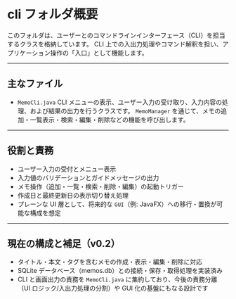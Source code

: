 # cli フォルダ概要

このフォルダは、ユーザーとのコマンドラインインターフェース（CLI）を担当するクラスを格納しています。
CLI 上での入出力処理やコマンド解釈を担い、アプリケーション操作の「入口」として機能します。

---

## 主なファイル

- `MemoCli.java`
  CLI メニューの表示、ユーザー入力の受け取り、入力内容の処理、および結果の出力を行うクラスです。
  `MemoManager` を通じて、メモの追加・一覧表示・検索・編集・削除などの機能を呼び出します。

---

## 役割と責務

- ユーザー入力の受付とメニュー表示
- 入力値のバリデーションとガイドメッセージの出力
- メモ操作（追加・一覧・検索・削除・編集）の起動トリガー
- 作成日と最終更新日の表示切り替え処理
- プレーンな UI 層として、将来的な `GUI`（例: JavaFX）への移行・置換が可能な構成を想定

---

## 現在の構成と補足（v0.2）

- タイトル・本文・タグを含むメモの作成・表示・編集・削除に対応
- SQLite データベース（memos.db）との接続・保存・取得処理を実装済み
- CLI と画面出力の責務を `MemoCli.java` に集約しており、今後の責務分離（UI ロジック/入出力処理の分割）や GUI 化の基盤にもなる設計です
